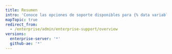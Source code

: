 ```yaml
---
title: Resumen
intro: 'Conoce las opciones de soporte disponibles para {% data variables.product.product_name %}.'
mapTopic: true
redirect_from:
  - /enterprise/admin/enterprise-support/overview
versions:
  enterprise-server: '*'
  github-ae: '*'
---
```


